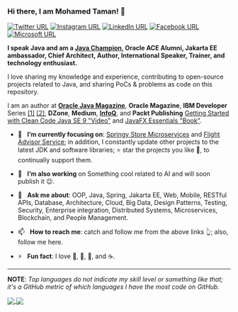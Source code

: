 ### Hi there, I am Mohamed Taman! 👋
[![Twitter URL](https://img.shields.io/static/v1?color=red&label=(Twitter)%20&logo=x&logoColor=white&style=for-the-badge&message=Follow)](https://x.com/_tamanm)
[![Instagram URL](https://img.shields.io/static/v1?color=red&label=Instagram&logo=Instagram&logoColor=white&style=for-the-badge&message=follow)](https://www.instagram.com/m.m.taman)
[![LinkedIn URL](https://img.shields.io/static/v1?color=red&label=linkedin&logo=linkedin&logoColor=white&style=for-the-badge&message=Connect)](https://www.linkedin.com/in/mohamedtaman)
[![Facebook URL](https://img.shields.io/static/v1?color=red&label=Facebook&logo=Facebook&logoColor=white&style=for-the-badge&message=Connect)](https://www.facebook.com/mohamed.m.taman.7)
[![Microsoft URL](https://img.shields.io/static/v1?color=red&label=Microsoft&logo=microsoft&logoColor=white&style=for-the-badge&message=Follow)](https://learn.microsoft.com/en-us/users/mohamedtaman/)

**I speak Java and am a [Java Champion](https://javachampions.org/members.html), Oracle ACE Alumni, Jakarta EE ambassador, Chief Architect, Author, International Speaker, Trainer, and technology enthusiast.**

I love sharing my knowledge and experience, contributing to open-source projects related to Java, and sharing PoCs & problems as code on this repository.

I am an author at [**Oracle Java Magazine**](https://blogs.oracle.com/authors/mohamed-taman), **Oracle Magazine**, **IBM Developer** Series [[1]](https://developer.ibm.com/series/java-theory-and-practice/) [[2]](https://developer.ibm.com/?q=Java%209%2B%20modularity&dwcomponent[0]=Java%20Platform), **DZone**, **Medium**, [**InfoQ**](https://www.infoq.com/profile/Mohamed-Taman/#articles), and **Packt Publishing** [Getting Started with Clean Code Java SE 9 "Video"](https://subscription.packtpub.com/video/programming/9781787285064/54950/54955/the-course-overview) and [JavaFX Essentials "Book"](https://www.packtpub.com/product/javafx-essentials/9781784398026).

<!-- 🤔  I’m currently open for A new job opportunity, [LINK TO MY RESUME](https://drive.google.com/file/d/1fvV8oI7sRQOdcccy3OgXfesuMtUwHd07/view?usp=sharing). -->
- 🎯 &nbsp; **I’m currently focusing on**: [Springy Store Microservices](https://github.com/mohamed-taman/Springy-Store-Microservices) and [Flight Advisor Service](https://github.com/mohamed-taman/Flight-Advisor); in addition, I constantly update other projects to the latest JDK and software libraries; ⭐️ star the projects you like 🤩, to continually support them. 

- 🔭 &nbsp; **I’m also working** on Something cool related to AI and will soon publish it 😉.

- 💬 &nbsp; **Ask me about**: OOP, Java, Spring, Jakarta EE, Web, Mobile, RESTful APIs, Database, Architecture, Cloud, Big Data, Design Patterns, Testing, Security, Enterprise integration, Distributed Systems, Microservices, Blockchain, and People Management.

- 📫 &nbsp; **How to reach me**: catch and follow me from the above links 👆; also, follow me here.

- ⚡ &nbsp; **Fun fact**: I love 🐍, 🐜, 🐝, and ☕️.

<hr/>

**NOTE**: *Top languages do not indicate my skill level or something like that; it's a GitHub metric of which languages I have the most code on GitHub.*

<a href="https://github.com/mohamed-taman/">
  <img align="center" src="https://github-readme-stats-sigma-five.vercel.app/api?username=mohamed-taman&count_private=true&show_icons=true&theme=radical&hide_border=false" />
</a> 
<a href="https://github.com/mohamed-taman/">
  <img align="center" src="https://github-readme-stats-sigma-five.vercel.app/api/top-langs/?username=mohamed-taman&layout=compact&theme=radical&hide_border=false" />
</a>
  
<!--
**mohamed-taman/mohamed-taman** is a ✨ _special_ ✨ repository because its `README.md` (this file) appears on your GitHub profile.

Here are some ideas to get you started:

- 🔭 I’m currently working on ...
- 🌱 I’m currently learning ...
- 👯 I’m looking to collaborate on ...
- 🤔 I’m looking for help with ...
- 💬 Ask me about ...
- 📫 How to reach me: ...
- 😄 Pronouns: ...
- ⚡ Fun fact: ...
-->
